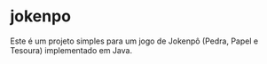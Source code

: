 # jokenpo
Este é um projeto simples para um jogo de Jokenpô (Pedra, Papel e Tesoura) implementado em Java.
